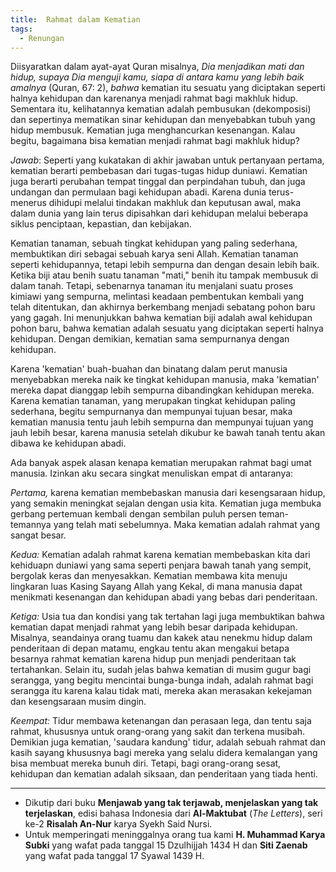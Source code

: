 ```yaml
---
title:  Rahmat dalam Kematian
tags:
  - Renungan
---
```


Diisyaratkan dalam ayat-ayat Quran misalnya, *Dia menjadikan mati dan hidup, supaya Dia menguji kamu, siapa di antara kamu yang lebih baik amalnya* (Quran, 67: 2), *bahwa* kematian itu sesuatu yang diciptakan seperti halnya kehidupan dan karenanya menjadi rahmat bagi makhluk hidup. Sementara itu, kelihatannya kematian adalah pembusukan (dekomposisi) dan sepertinya mematikan sinar kehidupan dan menyebabkan tubuh yang hidup membusuk. Kematian juga menghancurkan kesenangan. Kalau begitu, bagaimana bisa kematian menjadi rahmat bagi makhluk hidup?

<!--more-->

*Jawab*: Seperti yang kukatakan di akhir jawaban untuk pertanyaan pertama, kematian berarti pembebasan dari tugas-tugas hidup duniawi. Kematian juga berarti perubahan tempat tinggal dan perpindahan tubuh, dan juga undangan dan permulaan bagi kehidupan abadi. Karena dunia terus-menerus dihidupi melalui tindakan makhluk dan keputusan awal, maka dalam dunia yang lain terus dipisahkan dari kehidupan melalui beberapa siklus penciptaan, kepastian, dan kebijakan.

Kematian tanaman, sebuah tingkat kehidupan yang paling sederhana, membuktikan diri sebagai sebuah karya seni Allah. Kematian tanaman seperti kehidupannya, tetapi lebih sempurna dan dengan desain lebih baik. Ketika biji atau benih suatu tanaman "mati," benih itu tampak membusuk di dalam tanah. Tetapi, sebenarnya tanaman itu menjalani suatu proses kimiawi yang sempurna, melintasi keadaan pembentukan kembali yang telah ditentukan, dan akhirnya berkembang menjadi sebatang pohon baru yang gagah. Ini menunjukkan bahwa kematian biji adalah awal kehidupan pohon baru, bahwa kematian adalah sesuatu yang diciptakan seperti halnya kehidupan. Dengan demikian, kematian sama sempurnanya dengan kehidupan.

Karena 'kematian' buah-buahan dan binatang dalam perut manusia menyebabkan mereka naik ke tingkat kehidupan manusia, maka 'kematian' mereka dapat dianggap lebih sempurna dibandingkan kehidupan mereka. Karena kematian tanaman, yang merupakan tingkat kehidupan paling sederhana, begitu sempurnanya dan mempunyai tujuan besar, maka kematian manusia tentu jauh lebih sempurna dan mempunyai tujuan yang jauh lebih besar, karena manusia setelah dikubur ke bawah tanah tentu akan dibawa ke kehidupan abadi.

Ada banyak aspek alasan kenapa kematian merupakan rahmat bagi umat manusia. Izinkan aku secara singkat menuliskan empat di antaranya:

*Pertama,* karena kematian membebaskan manusia dari kesengsaraan hidup, yang semakin meningkat sejalan dengan usia kita. Kematian juga membuka gerbang pertemuan kembali dengan sembilan puluh persen teman-temannya yang telah mati sebelumnya. Maka kematian adalah rahmat yang sangat besar.

*Kedua:* Kematian adalah rahmat karena kematian membebaskan kita dari kehiduapn duniawi yang sama seperti penjara bawah tanah yang sempit, bergolak keras dan menyesakkan. Kematian membawa kita menuju lingkaran luas Kasing Sayang Allah yang Kekal, di mana manusia dapat menikmati kesenangan dan kehidupan abadi yang bebas dari penderitaan.

*Ketiga:* Usia tua dan kondisi yang tak tertahan lagi juga membuktikan bahwa kematian dapat menjadi rahmat yang lebih besar daripada kehidupan. Misalnya, seandainya orang tuamu dan kakek atau nenekmu hidup dalam penderitaan di depan matamu, engkau tentu akan mengakui betapa besarnya rahmat kematian karena hidup pun menjadi penderitaan tak tertahankan. Selain itu, sudah jelas bahwa kematian di musim gugur bagi serangga, yang begitu mencintai bunga-bunga indah, adalah rahmat bagi serangga itu karena kalau tidak mati, mereka akan merasakan kekejaman dan kesengsaraan musim dingin.

*Keempat:* Tidur membawa ketenangan dan perasaan lega, dan tentu saja rahmat, khususnya untuk orang-orang yang sakit dan terkena musibah. Demikian juga kematian, 'saudara kandung' tidur, adalah sebuah rahmat dan kasih sayang khususnya bagi mereka yang selalu didera kemalangan yang bisa membuat mereka bunuh diri. Tetapi, bagi orang-orang sesat, kehidupan dan kematian adalah siksaan, dan penderitaan yang tiada henti.

---

- Dikutip dari buku **Menjawab yang tak terjawab, menjelaskan yang tak terjelaskan**, edisi bahasa Indonesia dari **Al-Maktubat** (*The Letters*), seri ke-2 **Risalah An-Nur** karya Syekh Said Nursi.
- Untuk memperingati meninggalnya orang tua kami **H. Muhammad Karya Subki** yang wafat pada tanggal 15 Dzulhijjah 1434 H dan **Siti Zaenab** yang wafat pada tanggal 17 Syawal 1439 H.

